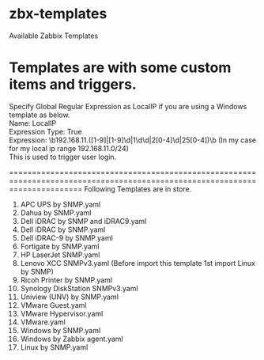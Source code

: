 # zbx-templates
Available Zabbix Templates

Templates are with some custom items and triggers.
=============================================================================================================================
 Specify Global Regular Expression as LocalIP if you are using a Windows template as below.<br>
 Name: LocalIP<br>
 Expression Type: True<br>
 Expression: \b192\.168\.11\.([1-9]|[1-9]\d|1\d\d|2[0-4]\d|25[0-4])\b (In my case for my local ip range 192.168.11.0/24)<br>
 This is used to trigger user login.
 
============================================================================================================================
Following Templates are in store.

1. APC UPS by SNMP.yaml
2. Dahua by SNMP.yaml
3. Dell iDRAC by SNMP and iDRAC9.yaml
4. Dell iDRAC by SNMP.yaml
5. Dell iDRAC-9 by SNMP.yaml
6. Fortigate by SNMP.yaml
7. HP LaserJet SNMP.yaml
8. Lenovo XCC SNMPv3.yaml (Before import this template 1st import Linux by SNMP)
9. Ricoh Printer by SNMP.yaml
10. Synology DiskStation SNMPv3.yaml
11. Uniview (UNV) by SNMP.yaml
12. VMware Guest.yaml
13. VMware Hypervisor.yaml
14. VMware.yaml
15. Windows by SNMP.yaml
16. Windows by Zabbix agent.yaml
17. Linux by SNMP.yaml
